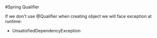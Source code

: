 #Spring Qualifier

If we don't use @Qualifier when creating object we will face exception at runtime:

- UnsatisfiedDependencyException